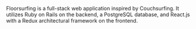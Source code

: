 Floorsurfing is a full-stack web application inspired by Couchsurfing. It utilizes Ruby on Rails on the backend, a PostgreSQL database, and React.js with a Redux architectural framework on the frontend.
